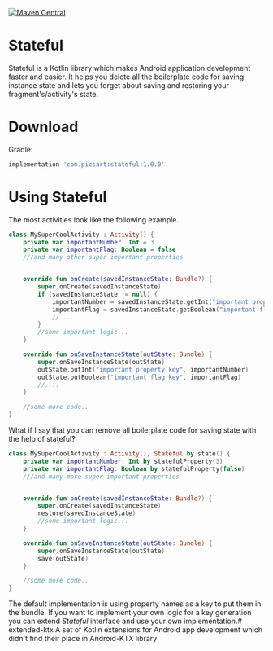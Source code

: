 [![Maven Central](https://img.shields.io/maven-central/v/com.picsart/stateful.svg?label=Maven%20Central)](https://search.maven.org/search?q=g:%22com.picsart%22%20AND%20a:%22stateful%22)
# Stateful
Stateful is a Kotlin library which makes Android application development faster and easier. It helps you delete all the boilerplate code for saving instance state and lets you forget about saving and restoring your fragment's/activity's state.

# Download
Gradle:
```groovy
implementation 'com.picsart:stateful:1.0.0'
```
# Using Stateful
The most activities look like the following example.
```kotlin
class MySuperCoolActivity : Activity() {
    private var importantNumber: Int = 3
    private var importantFlag: Boolean = false
    ///and many other super important properties


    override fun onCreate(savedInstanceState: Bundle?) {
        super.onCreate(savedInstanceState)
        if (savedInstanceState != null) {
            importantNumber = savedInstanceState.getInt("important property key")
            importantFlag = savedInstanceState.getBoolean("important flag key")
            //....
        }
        //some important logic...
    }

    override fun onSaveInstanceState(outState: Bundle) {
        super.onSaveInstanceState(outState)
        outState.putInt("important property key", importantNumber)
        outState.putBoolean("important flag key", importantFlag)
        //....
    }

    //some more code..
}
```

What if I say that you can remove all boilerplate code for saving state with the help of stateful?

```kotlin
class MySuperCoolActivity : Activity(), Stateful by state() {
    private var importantNumber: Int by statefulProperty(3)
    private var importantFlag: Boolean by statefulProperty(false)
    ///and many more super important properties


    override fun onCreate(savedInstanceState: Bundle?) {
        super.onCreate(savedInstanceState)
        restore(savedInstanceState)
        //some important logic...
    }

    override fun onSaveInstanceState(outState: Bundle) {
        super.onSaveInstanceState(outState)
        save(outState)
    }

    //some more code..
}
```

The default implementation is using property names as a key to put them in the bundle. If you want to implement your own logic for a key generation you can extend *Stateful* interface and use your own implementation.# extended-ktx
A set of Kotlin extensions for Android app development which didn't find their place in Android-KTX library
